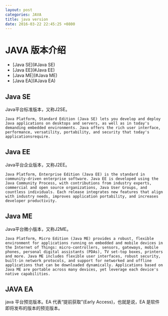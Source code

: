 ```yaml
---
layout: post
categories: JAVA
title: java version
date: 2016-03-22 22:45:25 +0800
---
```


# JAVA 版本介绍

* [Java SE](#Java SE)
* [Java EE](#Java EE)
* [Java ME](#Java ME)
* [Java EA](#Java EA)

## Java SE

Java平台标准版本，又称J2SE。

```
Java Platform, Standard Edition (Java SE) lets you develop and deploy Java applications on desktops and servers, as well as in today's demanding embedded environments. Java offers the rich user interface, performance, versatility, portability, and security that today's applicationsrequire.
```

## Java EE

Java平台企业版本，又称J2EE。

```
Java Platform, Enterprise Edition (Java EE) is the standard in community-driven enterprise software. Java EE is developed using the Java Community Process, with contributions from industry experts, commercial and open source organizations, Java User Groups, and countless individuals. Each release integrates new features that align with industry needs, improves application portability, and increases developer productivity.
```

## Java ME

Java平台微小版本，又称J2ME。

```
Java Platform, Micro Edition (Java ME) provides a robust, flexible environment for applications running on embedded and mobile devices in the Internet of Things: micro-controllers, sensors, gateways, mobile phones, personal digital assistants (PDAs), TV set-top boxes, printers and more. Java ME includes flexible user interfaces, robust security, built-in network protocols, and support for networked and offline applications that can be downloaded dynamically. Applications based on Java ME are portable across many devices, yet leverage each device's native capabilities. 
```

## JAVA EA

java 平台预览版本。EA 代表“提前获取”(Early Access)，也就是说，EA
是软件即将发布的版本的预览版本。
